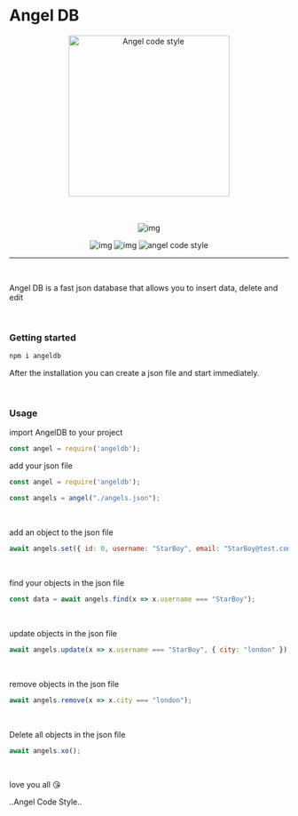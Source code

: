 <h1>Angel DB </h1>
<div align="center">
    <img src="https://iili.io/XSA0gt.md.png" width='290px' alt="Angel code style"/>
</div>

<br>
<br>

<div align="center">

<p align="center">
  <img src="https://dcbadge.vercel.app/api/shield/509271102653202433" alt="img"/> 
</p>

<p align="center">
  <img src="https://img.shields.io/badge/Node.js-43853D?style=for-the-badge&logo=node.js&logoColor=white" alt="img"/>
  <img src="https://img.shields.io/badge/Version-1.0.2-ff0000" alt="img"/>
  <img src="https://img.shields.io/badge/code_style-Angel-ff0000.svg" alt="angel code style"/>
</p><hr />

</div>

<br>

Angel DB is a fast json database that allows you to insert data, delete and edit

<br>

### **Getting started**

```bash
npm i angeldb
```

After the installation you can create a json file and start immediately.

<br>

### **Usage**



import AngelDB to your project

```javascript
const angel = require('angeldb');
```

add your json file

```javascript
const angel = require('angeldb');

const angels = angel("./angels.json");
```

<br>

add an object to the json file

```javascript
await angels.set({ id: 0, username: "StarBoy", email: "StarBoy@test.com" });
```

<br>

find your objects in the json file

```javascript
const data = await angels.find(x => x.username === "StarBoy");
```

<br>

update objects in the json file

```javascript
await angels.update(x => x.username === "StarBoy", { city: "london" });
```
<br>

remove objects in the json file

```javascript
await angels.remove(x => x.city === "london");
```

<br>

Delete all objects in the json file

```javascript
await angels.xo();
```

<br>

<p>
love you all 😘

..Angel Code Style..
</p>
 
 
